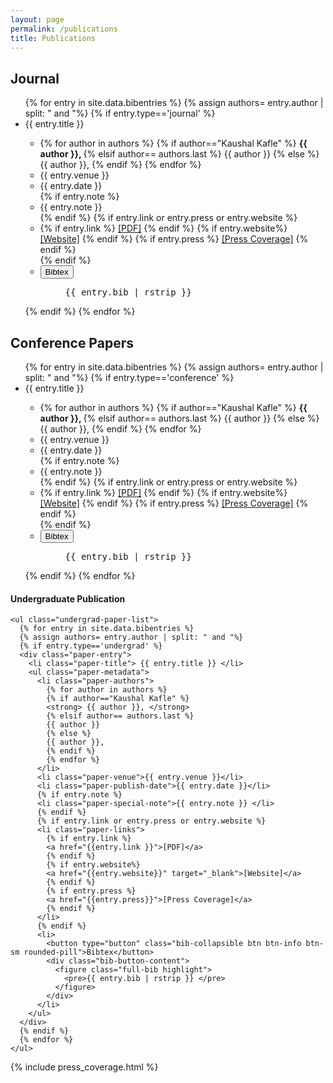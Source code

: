 ```yaml
---
layout: page
permalink: /publications
title: Publications
---
```


<div class="publication-list container">
<div class="journal-papers">
  <h2>Journal</h2>
  <ul class="conference-paper-list">
    {% for entry in site.data.bibentries %}
    {% assign authors= entry.author | split: " and "%}
    {% if entry.type=='journal' %}
    <div class="paper-entry">
      <li class="paper-title"> {{ entry.title }} </li>
      <ul class="paper-metadata">
        <li class="paper-authors">
          {% for author in authors %}
          {% if author=="Kaushal Kafle" %}
          <strong> {{ author }}, </strong>
          {% elsif author== authors.last %}
          {{ author }}
          {% else %}
          {{ author }},
          {% endif %}
          {% endfor %}
        </li>
        <li class="paper-venue">{{ entry.venue }}</li>
        <li class="paper-publish-date">{{ entry.date }}</li>
        {% if entry.note %}
        <li class="paper-special-note">{{ entry.note }} </li>
        {% endif %}
        {% if entry.link or entry.press or entry.website %}
        <li class="paper-links">
          {% if entry.link %}
          <a href="{{entry.link | relative_url }}">[PDF]</a>
          {% endif %}
          {% if entry.website%}
          <a href="{{entry.website}}" target="_blank">[Website]</a>
          {% endif %}
          {% if entry.press %}
          <a href="{{entry.press}}">[Press Coverage]</a>
          {% endif %}
        </li>
        {% endif %}
        <li class="bibtex">
          <button type="button" class="bib-collapsible btn btn-info btn-sm rounded-pill">Bibtex</button>
          <div class="bib-button-content">
            <figure class="full-bib highlight">
              <pre>{{ entry.bib | rstrip }} </pre>
            </figure>
          </div>
        </li>
      </ul>
    </div>
    {% endif %}
    {% endfor %}
  </ul>
</div>
  <div class="conference-papers">
    <h2>Conference Papers</h2>
    <ul class="conference-paper-list">
      {% for entry in site.data.bibentries %}
      {% assign authors= entry.author | split: " and "%}
      {% if entry.type=='conference' %}
      <div class="paper-entry">
        <li class="paper-title"> {{ entry.title }} </li>
        <ul class="paper-metadata">
          <li class="paper-authors">
            {% for author in authors %}
            {% if author=="Kaushal Kafle" %}
            <strong> {{ author }}, </strong>
            {% elsif author== authors.last %}
            {{ author }}
            {% else %}
            {{ author }},
            {% endif %}
            {% endfor %}
          </li>
          <li class="paper-venue">{{ entry.venue }}</li>
          <li class="paper-publish-date">{{ entry.date }}</li>
          {% if entry.note %}
          <li class="paper-special-note">{{ entry.note }} </li>
          {% endif %}
          {% if entry.link or entry.press or entry.website %}
          <li class="paper-links">
            {% if entry.link %}
            <a href="{{entry.link | relative_url }}">[PDF]</a>
            {% endif %}
            {% if entry.website%}
            <a href="{{entry.website}}" target="_blank">[Website]</a>
            {% endif %}
            {% if entry.press %}
            <a href="{{entry.press}}">[Press Coverage]</a>
            {% endif %}
          </li>
          {% endif %}
          <li class="bibtex">
            <button type="button" class="bib-collapsible btn btn-info btn-sm rounded-pill">Bibtex</button>
            <div class="bib-button-content">
              <figure class="full-bib highlight">
                <pre>{{ entry.bib | rstrip }} </pre>
              </figure>
            </div>
          </li>
        </ul>
      </div>
      {% endif %}
      {% endfor %}
    </ul>
  </div>

  <div class="other-publications">
    <h4>Undergraduate Publication</h4>

    <ul class="undergrad-paper-list">
      {% for entry in site.data.bibentries %}
      {% assign authors= entry.author | split: " and "%}
      {% if entry.type=='undergrad' %}
      <div class="paper-entry">
        <li class="paper-title"> {{ entry.title }} </li>
        <ul class="paper-metadata">
          <li class="paper-authors">
            {% for author in authors %}
            {% if author=="Kaushal Kafle" %}
            <strong> {{ author }}, </strong>
            {% elsif author== authors.last %}
            {{ author }}
            {% else %}
            {{ author }},
            {% endif %}
            {% endfor %}
          </li>
          <li class="paper-venue">{{ entry.venue }}</li>
          <li class="paper-publish-date">{{ entry.date }}</li>
          {% if entry.note %}
          <li class="paper-special-note">{{ entry.note }} </li>
          {% endif %}
          {% if entry.link or entry.press or entry.website %}
          <li class="paper-links">
            {% if entry.link %}
            <a href="{{entry.link }}">[PDF]</a>
            {% endif %}
            {% if entry.website%}
            <a href="{{entry.website}}" target="_blank">[Website]</a>
            {% endif %}
            {% if entry.press %}
            <a href="{{entry.press}}">[Press Coverage]</a>
            {% endif %}
          </li>
          {% endif %}
          <li>
            <button type="button" class="bib-collapsible btn btn-info btn-sm rounded-pill">Bibtex</button>
            <div class="bib-button-content">
              <figure class="full-bib highlight">
                <pre>{{ entry.bib | rstrip }} </pre>
              </figure>
            </div>
          </li>
        </ul>
      </div>
      {% endif %}
      {% endfor %}
    </ul>
  </div> <!--other publications-->

  <div class="news-coverage">
    {% include press_coverage.html %}
  </div>

</div>
